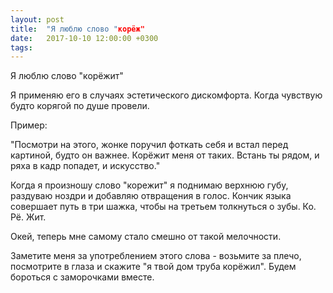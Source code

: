 ```yaml
---
layout: post
title:  "Я люблю слово "корёж"
date:   2017-10-10 12:00:00 +0300
tags:   
---
```


Я люблю слово "корёжит" 

Я применяю его в случаях эстетического дискомфорта. Когда чувствую будто корягой по душе провели. 

<!--excerpt-->

Пример: 

"Посмотри на этого, жонке поручил фоткать себя и встал перед картиной, будто он важнее. Корёжит меня от таких. Встань ты рядом, и ряха в кадр попадет, и искусство."

Когда я произношу слово "корежит" я поднимаю верхнюю губу, раздуваю ноздри и добавляю отвращения в голос. Кончик языка совершает путь в три шажка, чтобы на третьем толкнуться о зубы. Ко. Рё. Жит. 

Окей, теперь мне самому стало смешно от такой мелочности. 

Заметите меня за употреблением этого слова - возьмите за плечо, посмотрите в глаза и скажите "я твой дом труба корёжил". Будем бороться с заморочками вместе.
